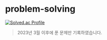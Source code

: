 # problem-solving
[![Solved.ac Profile](http://mazassumnida.wtf/api/v2/generate_badge?boj=pcmaster0228)](https://solved.ac/pcmaster0228/)
> 2023년 3월 이후에 푼 문제만 기록하였습니다.

